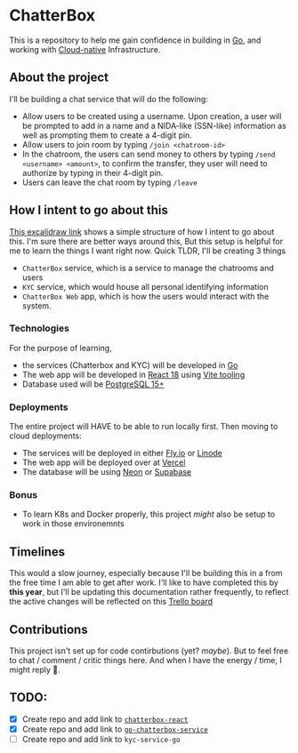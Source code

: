 # ChatterBox

This is a repository to help me gain confidence in building in [Go](https://go.dev/), and working with [Cloud-native](https://www.ibm.com/topics/cloud-native) Infrastructure. 

## About the project

I'll be building a chat service that will do the following:

- Allow users to be created using a username. Upon creation, a user will be prompted to add in a name and a NIDA-like (SSN-like) information as well as prompting them to create a 4-digit pin.
- Allow users to join room by typing `/join <chatroom-id>`
- In the chatroom, the users can send money to others by typing `/send <username> <amount>`, to confirm the transfer, they user will need to authorize by typing in their 4-digit pin.
- Users can leave the chat room by typing `/leave`

## How I intent to go about this

[This excalidraw link](https://link.excalidraw.com/readonly/vdjg14CL0Tqg4YGe2K0T) shows a simple structure of how I intent to go about this. I'm sure there are better ways around this, But this setup is helpful for me to learn the things I want right now.
Quick TLDR, I'll be creating 3 things
- `ChatterBox`  service, which is a service to manage the chatrooms and users
- `KYC` service, which would house all personal identifying information
- `ChatterBox Web` app, which is how the users would interact with the system.

### Technologies

For the purpose of learning, 
- the services (Chatterbox and KYC) will be developed in [Go](https://go.dev/)
- The web app will be developed in [React 18](https://react.dev/) using [Vite tooling](https://vitejs.dev/)
- Database used will be [PostgreSQL 15+](https://www.postgresql.org/)

### Deployments

The entire project will HAVE to be able to run locally first. Then moving to cloud deployments:
- The services will be deployed in either [Fly.io](https://fly.io/) or [Linode](https://www.linode.com/) 
- The web app will be deployed over at [Vercel](https://vercel.com/)
- The database will be using [Neon](https://neon.tech/) or [Supabase](https://supabase.com/database)

### Bonus
- To learn K8s and Docker properly, this project _might_ also be setup to work in those environemnts

## Timelines

This would a slow journey, especially because I'll be building this in a from the free time I am able to get after work. I'll like to have completed this by **this year**, but I'll be updating this documentation rather frequently, to reflect the active changes will be reflected on this [Trello board](https://trello.com/b/2rrn0a2z/chatterbox)

## Contributions

This project isn't set up for code contirbutions (yet? _maybe_). But to feel free to chat / comment / critic things here. And when I have the energy / time, I might reply 🙂.

## TODO:
- [x] Create repo and add link to [`chatterbox-react`](https://github.com/iam-kevin/chatterbox-react)
- [x] Create repo and add link to [`go-chatterbox-service`](https://github.com/iam-kevin/go-chatterbox-service)
- [ ] Create repo and add link to `kyc-service-go`
